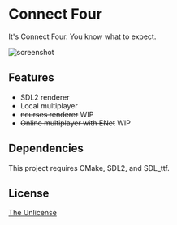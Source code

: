 # Connect Four
It's Connect Four. You know what to expect.

![screenshot](https://i.imgur.com/IueSF7N.png)

## Features
- SDL2 renderer
- Local multiplayer
- ~~ncurses renderer~~ WIP
- ~~Online multiplayer with ENet~~ WIP

## Dependencies
This project requires CMake, SDL2, and SDL_ttf.

## License
[The Unlicense](https://choosealicense.com/licenses/unlicense/)